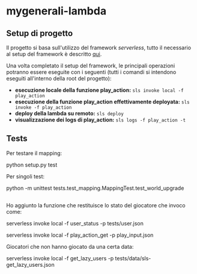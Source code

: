 # mygenerali-lambda
## Setup di progetto
Il progetto si basa sull'utilizzo del framework *serverless*, tutto il necessario al setup del framework è descritto [qui](https://serverless.com/framework/docs/getting-started/).

Una volta completato il setup del framework, le principali operazioni potranno essere eseguite con i seguenti (tutti i comandi si intendono eseguiti all'interno della root del progetto):
+ **esecuzione locale della funzione play_action:** `sls invoke local -f play_action`
+ **esecuzione della funzione play_action effettivamente deployata:** `sls invoke -f play_action`
+ **deploy della lambda su remoto:** `sls deploy`
+ **visualizzazione dei logs di play_action:** `sls logs -f play_action -t`

## Tests



Per testare il mapping:

  python setup.py test

Per singoli test:

   python -m unittest tests.test_mapping.MappingTest.test_world_upgrade

##

Ho aggiunto la funzione che restituisce lo stato del giocatore che invoco come:

  serverless invoke local -f user_status -p tests/user.json

  serverless invoke local -f play_action_get -p play_input.json

Giocatori che non hanno giocato da una certa data:

serverless invoke local -f get_lazy_users -p tests/data/sls-get_lazy_users.json
